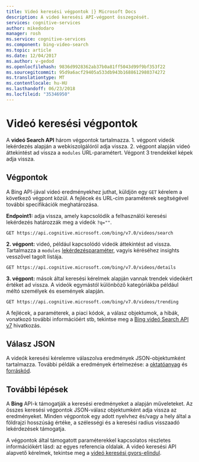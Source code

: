 ```yaml
---
title: Videó keresési végpontok |} Microsoft Docs
description: A videó keresési API-végpont összegzését.
services: cognitive-services
author: mikedodaro
manager: rosh
ms.service: cognitive-services
ms.component: bing-video-search
ms.topic: article
ms.date: 12/04/2017
ms.author: v-gedod
ms.openlocfilehash: 9836d9928362ab37b0a81ff5043d99f9bf353f22
ms.sourcegitcommit: 95d9a6acf29405a533db943b1688612980374272
ms.translationtype: MT
ms.contentlocale: hu-HU
ms.lasthandoff: 06/23/2018
ms.locfileid: "35346950"
---
```

# <a name="video-search-endpoints"></a>Videó keresési végpontok
A **videó Search API** három végpontok tartalmazza.  1. végpont videók lekérdezés alapján a webkiszolgálóról adja vissza. 2. végpont alapján videó áttekintést ad vissza a `modules` URL-paramétert.  Végpont 3 trendekkel képek adja vissza.

## <a name="endpoints"></a>Végpontok
A Bing API-jával videó eredményekhez juthat, küldjön egy `GET` kérelem a következő végpont közül. A fejlécek és URL-cím paraméterek segítségével további specifikációk meghatározása.

**Endpoint1:** adja vissza, amely kapcsolódik a felhasználói keresési lekérdezés határozzák meg a videók `?q=""`.
``` 
GET https://api.cognitive.microsoft.com/bing/v7.0/videos/search
```

**2. végpont:** videó, például kapcsolódó videók áttekintést ad vissza. Tartalmazza a `modules` [lekérdezésparaméter](https://docs.microsoft.com/rest/api/cognitiveservices/bing-video-api-v7-reference#query-parameters), vagyis kéréséhez insights vesszővel tagolt listája.
``` 
GET https://api.cognitive.microsoft.com/bing/v7.0/videos/details
```

**3. végpont:** mások által keresési kérelmek alapján vannak trendek videókért értéket ad vissza. A videók egymástól különböző kategóriákba például méltó személyek és események alapján.
```
GET https://api.cognitive.microsoft.com/bing/v7.0/videos/trending
```

A fejlécek, a paraméterek, a piaci kódok, a válasz objektumok, a hibák, vonatkozó további információért stb, tekintse meg a [Bing videó Search API v7](https://docs.microsoft.com/rest/api/cognitiveservices/bing-video-api-v7-reference) hivatkozás.
## <a name="response-json"></a>Válasz JSON
A videók keresési kérelemre válaszolva eredmények JSON-objektumként tartalmazza. További példák a eredmények értelmezése: a [oktatóanyag](https://docs.microsoft.com/azure/cognitive-services/bing-video-search/tutorial-bing-video-search-single-page-app) és [forráskód](https://docs.microsoft.com/azure/cognitive-services/bing-video-search/tutorial-bing-video-search-single-page-app-source).

## <a name="next-steps"></a>További lépések
A **Bing** API-k támogatják a keresési eredményeket a alapján műveleteket. Az összes keresési végpontok JSON-válasz objektumként adja vissza az eredményeket.  Minden végpontok egy adott nyelvhez és/vagy a hely által a földrajzi hosszúság értéke, a szélességi és a keresési radius visszaadó lekérdezések támogatja.

A végpontok által támogatott paraméterekkel kapcsolatos részletes információkért lásd: az egyes referencia oldalak.
A videó keresési API alapvető kérelmek, tekintse meg a [videó keresési gyors-elindul](https://docs.microsoft.com/azure/cognitive-services/bing-video-search).